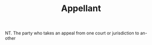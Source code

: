 ---
title: Appellant
letter: A
permalink: "/definitions/appellant.html"
body: NT. The party who takes an appeal from one court or jurisdiction to an-other
published_at: '2018-07-07'
layout: post
---